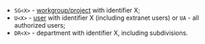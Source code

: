 - `SG<X>` - [workgroup/project](../../sonet-group/sonet-group-create.md) with identifier X;  
- `U<X>` - [user](../../user/index.md) with identifier X (including extranet users) or `UA` - all authorized users;  
- `DR<X>` - department with identifier X, including subdivisions.  